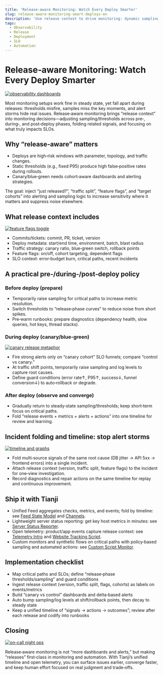 ```yaml
---
title: 'Release‑aware Monitoring: Watch Every Deploy Smarter'
slug: release-aware-monitoring-smart-deploys-en
description: 'Use release context to drive monitoring: dynamic sampling and thresholds, incident folding, and faster, safer canary/blue‑green rollouts (with Tianji).'
tags:
  - Observability
  - Release
  - Deployment
  - SLO
  - Automation
---
```


# Release‑aware Monitoring: Watch Every Deploy Smarter

[![observability dashboards](https://images.unsplash.com/photo-1551288049-bebda4e38f71?crop=entropy&cs=tinysrgb&fit=max&fm=jpg&ixid=M3w3OTE0MDh8MHwxfHNlYXJjaHwxfHxtb25pdG9yaW5nJTIwZGFzaGJvYXJkJTIwZGV2b3BzJTIwZ3JhcGhzJTIwb2JzZXJ2YWJpbGl0eXxlbnwwfDB8fHwxNzU1NDQ2OTI5fDA&ixlib=rb-4.1.0&q=80&w=1200)](https://images.unsplash.com/photo-1551288049-bebda4e38f71?crop=entropy&cs=srgb&fm=jpg&q=85)

Most monitoring setups work fine in steady state, yet fall apart during releases: thresholds misfire, samples miss the key moments, and alert storms hide real issues. Release‑aware monitoring brings “release context” into monitoring decisions—adjusting sampling/thresholds across pre‑, during‑, and post‑deploy phases, folding related signals, and focusing on what truly impacts SLOs.

## Why “release‑aware” matters

- Deploys are high‑risk windows with parameter, topology, and traffic changes.
- Static thresholds (e.g., fixed P95) produce high false‑positive rates during rollouts.
- Canary/blue‑green needs cohort‑aware dashboards and alerting strategies.

The goal: inject “just released?”, “traffic split”, “feature flags”, and “target cohorts” into alerting and sampling logic to increase sensitivity where it matters and suppress noise elsewhere.

## What release context includes

[![feature flags toggle](https://images.unsplash.com/photo-1703756847890-58ccbc393548?crop=entropy&cs=tinysrgb&fit=max&fm=jpg&ixid=M3w3OTE0MDh8MHwxfHNlYXJjaHwxfHxmZWF0dXJlJTIwZmxhZyUyMHRvZ2dsZSUyMHN3aXRjaCUyMFVJfGVufDB8MHx8fDE3NTU0NDY5Mjh8MA&ixlib=rb-4.1.0&q=80&w=1200)](https://images.unsplash.com/photo-1703756847890-58ccbc393548?crop=entropy&cs=srgb&fm=jpg&q=85)

- Commits/tickets: commit, PR, ticket, version
- Deploy metadata: start/end time, environment, batch, blast radius
- Traffic strategy: canary ratio, blue‑green switch, rollback points
- Feature flags: on/off, cohort targeting, dependent flags
- SLO context: error‑budget burn, critical paths, recent incidents

## A practical pre‑/during‑/post‑deploy policy

### Before deploy (prepare)

- Temporarily raise sampling for critical paths to increase metric resolution.
- Switch thresholds to “release‑phase curves” to reduce noise from short spikes.
- Pre‑warm runbooks: prepare diagnostics (dependency health, slow queries, hot keys, thread stacks).

### During deploy (canary/blue‑green)

[![canary release metaphor](https://images.unsplash.com/photo-1595045850297-4bed514716da?crop=entropy&cs=tinysrgb&fit=max&fm=jpg&ixid=M3w3OTE0MDh8MHwxfHNlYXJjaHwyfHxjYW5hcnklMjByZWxlYXNlJTIwdHJhZmZpYyUyMHNoaWZ0aW5nfGVufDB8MHx8fDE3NTU0NDY4OTZ8MA&ixlib=rb-4.1.0&q=80&w=1200)](https://images.unsplash.com/photo-1595045850297-4bed514716da?crop=entropy&cs=srgb&fm=jpg&q=85)

- Fire strong alerts only on “canary cohort” SLO funnels; compare “control vs canary.”
- At traffic shift points, temporarily raise sampling and log levels to capture root causes.
- Define guard conditions (error rate↑, P95↑, success↓, funnel conversion↓) to auto‑rollback or degrade.

### After deploy (observe and converge)

- Gradually return to steady‑state sampling/thresholds; keep short‑term focus on critical paths.
- Fold “release events + metrics + alerts + actions” into one timeline for review and learning.

## Incident folding and timeline: stop alert storms

[![timeline and graphs](https://images.unsplash.com/photo-1634097537825-b446635b2f7f?crop=entropy&cs=tinysrgb&fit=max&fm=jpg&ixid=M3w3OTE0MDh8MHwxfHNlYXJjaHw0fHxtb25pdG9yaW5nJTIwZGFzaGJvYXJkJTIwc2NyZWVucyUyMGdyYXBoc3xlbnwwfDB8fHwxNzU1NDQ2ODk5fDA&ixlib=rb-4.1.0&q=80&w=1200)](https://images.unsplash.com/photo-1634097537825-b446635b2f7f?crop=entropy&cs=srgb&fm=jpg&q=85)

- Fold multi‑source signals of the same root cause (DB jitter → API 5xx → frontend errors) into a single incident.
- Attach release context (version, traffic split, feature flags) to the incident for one‑view investigation.
- Record diagnostics and repair actions on the same timeline for replay and continuous improvement.

## Ship it with Tianji

- Unified Feed aggregates checks, metrics, and events; fold by timeline: see [Feed State Model](/docs/feed/state) and [Channels](/docs/feed/channels).
- Lightweight server status reporting: get key host metrics in minutes: see [Server Status Reporter](/docs/server-status/server-status-reporter).
- Open telemetry: product/app events capture release context: see [Telemetry Intro](/docs/telemetry/intro) and [Website Tracking Script](/docs/website/track-script).
- Custom monitors and synthetic flows on critical paths with policy‑based sampling and automated actions: see [Custom Script Monitor](/docs/monitor/custom-script).

## Implementation checklist

- Map critical paths and SLOs; define “release‑phase thresholds/sampling” and guard conditions
- Ingest release context (version, traffic split, flags, cohorts) as labels on events/metrics
- Build “canary vs control” dashboards and delta‑based alerts
- Auto bump sampling/log levels at shift/rollback points, then decay to steady state
- Keep a unified timeline of “signals → actions → outcomes”; review after each release and codify into runbooks

## Closing

[![on-call night ops](https://images.unsplash.com/photo-1718159511348-9e690a99d5b4?crop=entropy&cs=tinysrgb&fit=max&fm=jpg&ixid=M3w3OTE0MDh8MHwxfHNlYXJjaHwxfHxvbi1jYWxsJTIwaW5jaWRlbnQlMjByZXNwb25zZSUyMG9wZXJhdGlvbnMlMjBuaWdodCUyMHRlYW18ZW58MHwwfHx8MTc1NTQ0NjkzMXww&ixlib=rb-4.1.0&q=80&w=1200)](https://images.unsplash.com/photo-1718159511348-9e690a99d5b4?crop=entropy&cs=srgb&fm=jpg&q=85)

Release‑aware monitoring is not “more dashboards and alerts,” but making “releases” first‑class in monitoring and automation. With Tianji’s unified timeline and open telemetry, you can surface issues earlier, converge faster, and keep human effort focused on real judgment and trade‑offs.
